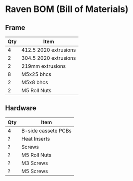 # Raven BOM (Bill of Materials)

## Frame
| Qty | Item                  |
|-----|-----------------------|
| 4   | 412.5 2020 extrusions |
| 2   | 304.5 2020 extrusions |
| 2   | 219mm extrusions      |
| 8   | M5x25 bhcs            |
| 2   | M5x8 bhcs             |
| 2   | M5 Roll Nuts          |

## Hardware
| Qty | Item                  |
|-----|-----------------------|
| 4   | B-side cassete PCBs   |
| ?   | Heat Inserts          |
| ?   | Screws                |
| ?   | M5 Roll Nuts          |
| ?   | M3 Screws             |
| ?   | M5 Screws             |